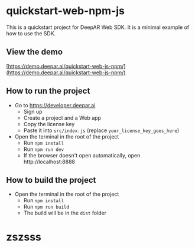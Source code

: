 # quickstart-web-npm-js

This is a quickstart project for DeepAR Web SDK. It is a minimal example of how to use the SDK.

## View the demo

[https://demo.deepar.ai/quickstart-web-js-npm/](https://demo.deepar.ai/quickstart-web-js-npm/)

## How to run the project

- Go to https://developer.deepar.ai
  - Sign up
  - Create a project and a Web app
  - Copy the license key
  - Paste it into `src/index.js` (replace `your_license_key_goes_here`)
- Open the terminal in the root of the project
  - Run `npm install`
  - Run `npm run dev`
  - If the browser doesn't open automatically, open http://localhost:8888

## How to build the project

- Open the terminal in the root of the project
  - Run `npm install`
  - Run `npm run build`
  - The build will be in the `dist` folder
# zszsss
